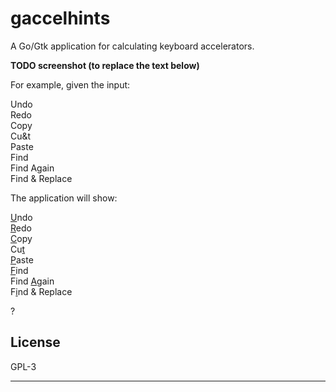 # gaccelhints

A Go/Gtk application for calculating keyboard accelerators.

**TODO screenshot (to replace the text below)**

For example, given the input:

Undo  
Redo  
Copy  
Cu&t  
Paste  
Find  
Find Again  
Find & Replace  

The application will show:

<u>U</u>ndo  
<u>R</u>edo  
<u>C</u>opy  
Cu<u>t</u>  
<u>P</u>aste  
<u>F</u>ind  
Find <u>A</u>gain  
F<u>i</u>nd & Replace  

?

## License

GPL-3

---
